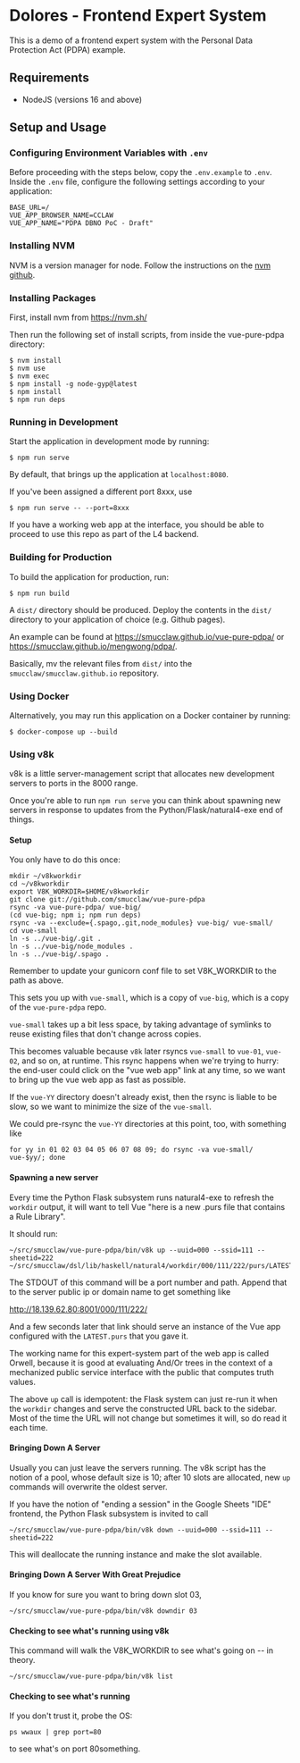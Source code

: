 # Dolores - Frontend Expert System

This is a demo of a frontend expert system with the Personal Data Protection Act (PDPA) example.

## Requirements
- NodeJS (versions 16 and above)

## Setup and Usage

### Configuring Environment Variables with `.env`

Before proceeding with the steps below, copy the `.env.example` to `.env`. Inside the `.env` file, configure the following settings according to your application:

```
BASE_URL=/
VUE_APP_BROWSER_NAME=CCLAW
VUE_APP_NAME="PDPA DBNO PoC - Draft"
```

### Installing NVM

NVM is a version manager for node. Follow the instructions on the [nvm github](https://github.com/nvm-sh/nvm).

### Installing Packages

First, install nvm from https://nvm.sh/

Then run the following set of install scripts, from inside the vue-pure-pdpa directory:

```shell
$ nvm install
$ nvm use
$ nvm exec
$ npm install -g node-gyp@latest
$ npm install
$ npm run deps
```

### Running in Development

Start the application in development mode by running:

```shell
$ npm run serve
```

By default, that brings up the application at `localhost:8080`.

If you've been assigned a different port 8xxx, use

```shell
$ npm run serve -- --port=8xxx
```

If you have a working web app at the interface, you should be able to proceed to use this repo as part of the L4 backend.

### Building for Production

To build the application for production, run:

```shell
$ npm run build
```

A `dist/` directory should be produced. Deploy the contents in the `dist/` directory to your application of choice (e.g. Github pages).

An example can be found at <https://smucclaw.github.io/vue-pure-pdpa/> or <https://smucclaw.github.io/mengwong/pdpa/>.

Basically, mv the relevant files from `dist/` into the `smucclaw/smucclaw.github.io` repository.

### Using Docker

Alternatively, you may run this application on a Docker container by running:

```shell
$ docker-compose up --build
``` 

### Using v8k

v8k is a little server-management script that allocates new development servers to ports in the 8000 range.

Once you're able to run `npm run serve` you can think about spawning new servers in response to updates from the Python/Flask/natural4-exe end of things.

#### Setup

You only have to do this once:

```
mkdir ~/v8kworkdir
cd ~/v8kworkdir
export V8K_WORKDIR=$HOME/v8kworkdir
git clone git://github.com/smucclaw/vue-pure-pdpa
rsync -va vue-pure-pdpa/ vue-big/
(cd vue-big; npm i; npm run deps)
rsync -va --exclude={.spago,.git,node_modules} vue-big/ vue-small/
cd vue-small
ln -s ../vue-big/.git .
ln -s ../vue-big/node_modules .
ln -s ../vue-big/.spago .
```

Remember to update your gunicorn conf file to set V8K_WORKDIR to the path as above.

This sets you up with `vue-small`, which is a copy of `vue-big`, which is a copy of the `vue-pure-pdpa` repo.

`vue-small` takes up a bit less space, by taking advantage of symlinks to reuse existing files that don't change across copies.

This becomes valuable because `v8k` later rsyncs `vue-small` to `vue-01`, `vue-02`, and so on, at runtime. This rsync happens when we're trying to hurry: the end-user could click on the "vue web app" link at any time, so we want to bring up the vue web app as fast as possible.

If the `vue-YY` directory doesn't already exist, then the rsync is liable to be slow, so we want to minimize the size of the `vue-small`.

We could pre-rsync the `vue-YY` directories at this point, too, with something like

```
for yy in 01 02 03 04 05 06 07 08 09; do rsync -va vue-small/ vue-$yy/; done
```

#### Spawning a new server

Every time the Python Flask subsystem runs natural4-exe to refresh the `workdir` output, it will want to tell Vue "here is a new .purs file that contains a Rule Library".

It should run:

```
~/src/smucclaw/vue-pure-pdpa/bin/v8k up --uuid=000 --ssid=111 --sheetid=222 ~/src/smucclaw/dsl/lib/haskell/natural4/workdir/000/111/222/purs/LATEST.purs
```

The STDOUT of this command will be a port number and path. Append that to the server public ip or domain name to get something like

http://18.139.62.80:8001/000/111/222/

And a few seconds later that link should serve an instance of the Vue
app configured with the `LATEST.purs` that you gave it.

The working name for this expert-system part of the web app is called
Orwell, because it is good at evaluating And/Or trees in the context
of a mechanized public service interface with the public that computes
truth values.

The above `up` call is idempotent: the Flask system can just re-run it
when the `workdir` changes and serve the constructed URL back to the
sidebar. Most of the time the URL will not change but sometimes it
will, so do read it each time.

#### Bringing Down A Server

Usually you can just leave the servers running. The v8k script has the
notion of a pool, whose default size is 10; after 10 slots are
allocated, new `up` commands will overwrite the oldest server.

If you have the notion of "ending a session" in the Google Sheets
"IDE" frontend, the Python Flask subsystem is invited to call

```
~/src/smucclaw/vue-pure-pdpa/bin/v8k down --uuid=000 --ssid=111 --sheetid=222
```

This will deallocate the running instance and make the slot available.

#### Bringing Down A Server With Great Prejudice

If you know for sure you want to bring down slot 03,

```
~/src/smucclaw/vue-pure-pdpa/bin/v8k downdir 03
```

#### Checking to see what's running using v8k

This command will walk the V8K_WORKDIR to see what's going on -- in theory.

```
~/src/smucclaw/vue-pure-pdpa/bin/v8k list
```

#### Checking to see what's running

If you don't trust it, probe the OS:

```
ps wwaux | grep port=80
```

to see what's on port 80something.


